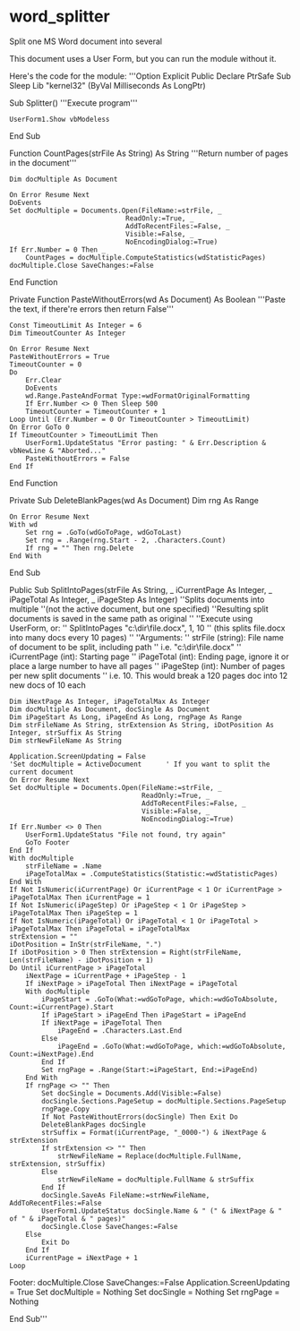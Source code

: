 # word_splitter
 Split one MS Word document into several

This document uses a User Form, but you can run the module without it.

Here's the code for the module:
'''Option Explicit
Public Declare PtrSafe Sub Sleep Lib "kernel32" (ByVal Milliseconds As LongPtr)


Sub Splitter()
    '''Execute program'''
    
    UserForm1.Show vbModeless
    
End Sub


Function CountPages(strFile As String) As String
    '''Return number of pages in the document'''
    
    Dim docMultiple As Document
    
    On Error Resume Next
    DoEvents
    Set docMultiple = Documents.Open(FileName:=strFile, _
                                 ReadOnly:=True, _
                                 AddToRecentFiles:=False, _
                                 Visible:=False, _
                                 NoEncodingDialog:=True)
    If Err.Number = 0 Then _
        CountPages = docMultiple.ComputeStatistics(wdStatisticPages)
    docMultiple.Close SaveChanges:=False
    
End Function


Private Function PasteWithoutErrors(wd As Document) As Boolean
    '''Paste the text, if there're errors then return False'''

    Const TimeoutLimit As Integer = 6
    Dim TimeoutCounter As Integer

    On Error Resume Next
    PasteWithoutErrors = True
    TimeoutCounter = 0
    Do
        Err.Clear
        DoEvents
        wd.Range.PasteAndFormat Type:=wdFormatOriginalFormatting
        If Err.Number <> 0 Then Sleep 500
        TimeoutCounter = TimeoutCounter + 1
    Loop Until (Err.Number = 0 Or TimeoutCounter > TimeoutLimit)
    On Error GoTo 0
    If TimeoutCounter > TimeoutLimit Then
        UserForm1.UpdateStatus "Error pasting: " & Err.Description & vbNewLine & "Aborted..."
        PasteWithoutErrors = False
    End If
    
End Function


Private Sub DeleteBlankPages(wd As Document)
    Dim rng As Range
    
    On Error Resume Next
    With wd
        Set rng = .GoTo(wdGoToPage, wdGoToLast)
        Set rng = .Range(rng.Start - 2, .Characters.Count)
        If rng = "" Then rng.Delete
    End With
    
End Sub


Public Sub SplitIntoPages(strFile As String, _
                          iCurrentPage As Integer, _
                          iPageTotal As Integer, _
                          iPageStep As Integer)
    ''Splits documents into multiple
    ''(not the active document, but one specified)
    ''Resulting split documents is saved in the same path as original
    ''
    ''Execute using UserForm, or:
    ''   SplitIntoPages "c:\dir\file.docx", 1, 10
    ''   (this splits file.docx into many docs every 10 pages)
    ''
    ''Arguments:
    '' strFile (string): File name of document to be split, including path
    ''                   i.e. "c:\dir\file.docx"
    '' iCurrentPage (int): Starting page
    '' iPageTotal (int): Ending page, ignore it or place a large number to have all pages
    '' iPageStep (int): Number of pages per new split documents
    ''                  i.e. 10. This would break a 120 pages doc into 12 new docs of 10 each
    
    Dim iNextPage As Integer, iPageTotalMax As Integer
    Dim docMultiple As Document, docSingle As Document
    Dim iPageStart As Long, iPageEnd As Long, rngPage As Range
    Dim strFileName As String, strExtension As String, iDotPosition As Integer, strSuffix As String
    Dim strNewFileName As String

    Application.ScreenUpdating = False
    'Set docMultiple = ActiveDocument      ' If you want to split the current document
    On Error Resume Next
    Set docMultiple = Documents.Open(FileName:=strFile, _
                                     ReadOnly:=True, _
                                     AddToRecentFiles:=False, _
                                     Visible:=False, _
                                     NoEncodingDialog:=True)
    If Err.Number <> 0 Then
        UserForm1.UpdateStatus "File not found, try again"
        GoTo Footer
    End If
    With docMultiple
        strFileName = .Name
        iPageTotalMax = .ComputeStatistics(Statistic:=wdStatisticPages)
    End With
    If Not IsNumeric(iCurrentPage) Or iCurrentPage < 1 Or iCurrentPage > iPageTotalMax Then iCurrentPage = 1
    If Not IsNumeric(iPageStep) Or iPageStep < 1 Or iPageStep > iPageTotalMax Then iPageStep = 1
    If Not IsNumeric(iPageTotal) Or iPageTotal < 1 Or iPageTotal > iPageTotalMax Then iPageTotal = iPageTotalMax
    strExtension = ""
    iDotPosition = InStr(strFileName, ".")
    If iDotPosition > 0 Then strExtension = Right(strFileName, Len(strFileName) - iDotPosition + 1)
    Do Until iCurrentPage > iPageTotal
        iNextPage = iCurrentPage + iPageStep - 1
        If iNextPage > iPageTotal Then iNextPage = iPageTotal
        With docMultiple
            iPageStart = .GoTo(What:=wdGoToPage, which:=wdGoToAbsolute, Count:=iCurrentPage).Start
            If iPageStart > iPageEnd Then iPageStart = iPageEnd
            If iNextPage = iPageTotal Then
                iPageEnd = .Characters.Last.End
            Else
                iPageEnd = .GoTo(What:=wdGoToPage, which:=wdGoToAbsolute, Count:=iNextPage).End
            End If
            Set rngPage = .Range(Start:=iPageStart, End:=iPageEnd)
        End With
        If rngPage <> "" Then
            Set docSingle = Documents.Add(Visible:=False)
            docSingle.Sections.PageSetup = docMultiple.Sections.PageSetup
            rngPage.Copy
            If Not PasteWithoutErrors(docSingle) Then Exit Do
            DeleteBlankPages docSingle
            strSuffix = Format(iCurrentPage, "_0000-") & iNextPage & strExtension
            If strExtension <> "" Then
                strNewFileName = Replace(docMultiple.FullName, strExtension, strSuffix)
            Else
                strNewFileName = docMultiple.FullName & strSuffix
            End If
            docSingle.SaveAs FileName:=strNewFileName, AddToRecentFiles:=False
            UserForm1.UpdateStatus docSingle.Name & " (" & iNextPage & " of " & iPageTotal & " pages)"
            docSingle.Close SaveChanges:=False
        Else
            Exit Do
        End If
        iCurrentPage = iNextPage + 1
    Loop

Footer:
    docMultiple.Close SaveChanges:=False
    Application.ScreenUpdating = True
    Set docMultiple = Nothing
    Set docSingle = Nothing
    Set rngPage = Nothing

End Sub'''